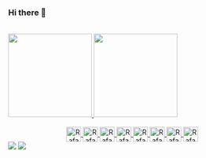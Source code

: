 ### Hi there 👋

<div align="center" style= "display: inline-block"><br>
    <a href="https://github.com/guilhermesous">
    <img height="170cm" src="https://github-readme-stats.vercel.app/api?username=guilhermesous&show_icons=true&theme=midnight-purple&include_all_commits=true&count_private=true"/>
    <img height="170cm" src="https://github-readme-stats.vercel.app/api/top-langs/?username=guilhermesous&layout=compact&langs_count=7&theme=midnight-purple"/>
</div>
<div align="center" style="display: inline_block"><br>
    <img align="center" alt="Rafa-HTML" height="30" src="https://cdn.jsdelivr.net/gh/devicons/devicon@latest/icons/python/python-original.svg">
    <img align="center" alt="Rafa-HTML" height="30" src="https://cdn.jsdelivr.net/gh/devicons/devicon@latest/icons/django/django-plain.svg">
    <img align="center" alt="Rafa-HTML" height="30" src="https://cdn.jsdelivr.net/gh/devicons/devicon@latest/icons/html5/html5-original.svg">
    <img align="center" alt="Rafa-HTML" height="30" src="https://cdn.jsdelivr.net/gh/devicons/devicon@latest/icons/css3/css3-original.svg">
    <img align="center" alt="Rafa-HTML" height="30" src="https://cdn.jsdelivr.net/gh/devicons/devicon@latest/icons/javascript/javascript-original.svg">
    <img align="center" alt="Rafa-HTML" height="30" src="https://cdn.jsdelivr.net/gh/devicons/devicon@latest/icons/mysql/mysql-original.svg">
    <img align="center" alt="Rafa-HTML" height="30" src="https://cdn.jsdelivr.net/gh/devicons/devicon@latest/icons/git/git-original.svg">
    <img align="center" alt="Rafa-HTML" height="30" src="https://cdn.jsdelivr.net/gh/devicons/devicon@latest/icons/java/java-original.svg">
</div>
<div> 
    <a href = "mailto:guilherme.sousathe@gmail.com"><img src="https://img.shields.io/badge/-Gmail-%23333?style=for-the-badge&logo=gmail&logoColor=white" target="_blank"></a>
    <a href="https://www.linkedin.com/in/guilherme-santos-de-sousa-263bb4236?utm_source=share&utm_campaign=share_via&utm_content=profile&utm_medium=android_app" target="_blank"><img src="https://img.shields.io/badge/-LinkedIn-%230077B5?style=for-the-badge&logo=linkedin&logoColor=white" target="_blank"></a> 
</div>
